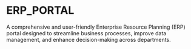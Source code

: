 # ERP_PORTAL
A comprehensive and user-friendly Enterprise Resource Planning (ERP) portal designed to streamline business processes, improve data management, and enhance decision-making across departments.
